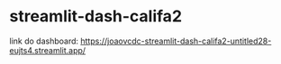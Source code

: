 # streamlit-dash-califa2


link do dashboard: https://joaovcdc-streamlit-dash-califa2-untitled28-eujts4.streamlit.app/
